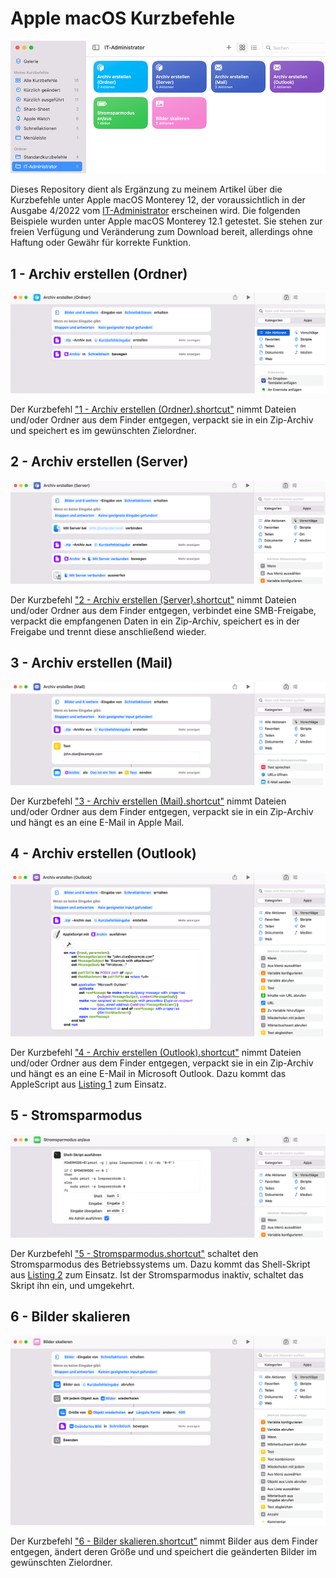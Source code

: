 # Apple macOS Kurzbefehle

![SHORTCUTS](media/shortcuts.png)

Dieses Repository dient als Ergänzung zu meinem Artikel über die Kurzbefehle unter Apple macOS Monterey 12, der voraussichtlich in der Ausgabe 4/2022 vom [IT-Administrator](https://it-administrator.de) erscheinen wird. Die folgenden Beispiele wurden unter Apple macOS Monterey 12.1 getestet. Sie stehen zur freien Verfügung und Veränderung zum Download bereit, allerdings ohne Haftung oder Gewähr für korrekte Funktion.

## 1 - Archiv erstellen (Ordner)

![ZIP-TO-FOLDER](media/01_archive-to-folder.png)

Der Kurzbefehl ["1 - Archiv erstellen (Ordner).shortcut"](https://github.com/cknermann/macOS_shortcuts/blob/main/1%20-%20Archiv%20erstellen%20(Ordner).shortcut?raw=true) nimmt Dateien und/oder Ordner aus dem Finder entgegen, verpackt sie in ein Zip-Archiv und speichert es im gewünschten Zielordner.

## 2 - Archiv erstellen (Server)

![ZIP-TO-SERVER](media/02_archive-to-server.png)

Der Kurzbefehl ["2 - Archiv erstellen (Server).shortcut"](https://github.com/cknermann/macOS_shortcuts/blob/main/2%20-%20Archiv%20erstellen%20(Server).shortcut?raw=true) nimmt Dateien und/oder Ordner aus dem Finder entgegen, verbindet eine SMB-Freigabe, verpackt die empfangenen Daten in ein Zip-Archiv, speichert es in der Freigabe und trennt diese anschließend wieder.

## 3 - Archiv erstellen (Mail)

![ZIP-TO-MAIL](media/03_archive-to-mail.png)

Der Kurzbefehl ["3 - Archiv erstellen (Mail).shortcut"](https://github.com/cknermann/macOS_shortcuts/blob/main/3%20-%20Archiv%20erstellen%20(Mail).shortcut?raw=true) nimmt Dateien und/oder Ordner aus dem Finder entgegen, verpackt sie in ein Zip-Archiv und hängt es an eine E-Mail in Apple Mail.

## 4 - Archiv erstellen (Outlook)

![ZIP-TO-OUTL](media/04_archive-to-outlook.png)

Der Kurzbefehl ["4 - Archiv erstellen (Outlook).shortcut"](https://github.com/cknermann/macOS_shortcuts/blob/main/4%20-%20Archiv%20erstellen%20(Outlook).shortcut?raw=true) nimmt Dateien und/oder Ordner aus dem Finder entgegen, verpackt sie in ein Zip-Archiv und hängt es an eine E-Mail in Microsoft Outlook. Dazu kommt das AppleScript aus [Listing 1](https://github.com/cknermann/macOS_shortcuts/blob/main/Listing1.applescript) zum Einsatz.

## 5 - Stromsparmodus

![POWERMODE](media/05_powermode.png)

Der Kurzbefehl ["5 - Stromsparmodus.shortcut"](https://github.com/cknermann/macOS_shortcuts/blob/main/5%20-%20Stromsparmodus.shortcut?raw=true) schaltet den Stromsparmodus des Betriebssystems um. Dazu kommt das Shell-Skript aus [Listing 2](https://github.com/cknermann/macOS_shortcuts/blob/main/Listing2.sh) zum Einsatz. Ist der Stromsparmodus inaktiv, schaltet das Skript ihn ein, und umgekehrt.

## 6 - Bilder skalieren

![SIZE-IMAGES](media/06_size-images.png)

Der Kurzbefehl ["6 - Bilder skalieren.shortcut"](https://github.com/cknermann/macOS_shortcuts/blob/main/6%20-%20Bilder%20skalieren.shortcut?raw=true) nimmt Bilder aus dem Finder entgegen, ändert deren Größe und und speichert die geänderten Bilder im gewünschten Zielordner.